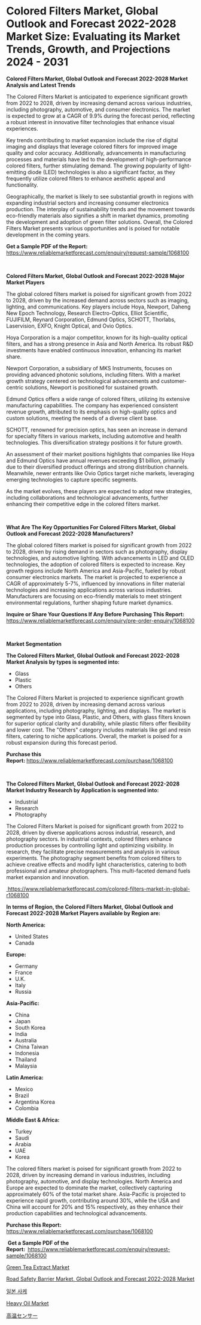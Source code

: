 <p><h1>Colored Filters Market, Global Outlook and Forecast 2022-2028 Market Size: Evaluating its Market Trends, Growth, and Projections 2024 - 2031</h1></p><p><strong>Colored Filters Market, Global Outlook and Forecast 2022-2028 Market Analysis and Latest Trends</strong></p>
<p><p>The Colored Filters Market is anticipated to experience significant growth from 2022 to 2028, driven by increasing demand across various industries, including photography, automotive, and consumer electronics. The market is expected to grow at a CAGR of 9.9% during the forecast period, reflecting a robust interest in innovative filter technologies that enhance visual experiences.</p><p>Key trends contributing to market expansion include the rise of digital imaging and displays that leverage colored filters for improved image quality and color accuracy. Additionally, advancements in manufacturing processes and materials have led to the development of high-performance colored filters, further stimulating demand. The growing popularity of light-emitting diode (LED) technologies is also a significant factor, as they frequently utilize colored filters to enhance aesthetic appeal and functionality.</p><p>Geographically, the market is likely to see substantial growth in regions with expanding industrial sectors and increasing consumer electronics production. The interplay of sustainability trends and the movement towards eco-friendly materials also signifies a shift in market dynamics, promoting the development and adoption of green filter solutions. Overall, the Colored Filters Market presents various opportunities and is poised for notable development in the coming years.</p></p>
<p><strong>Get a Sample PDF of the Report:&nbsp;</strong> <a href="https://www.reliablemarketforecast.com/enquiry/request-sample/1068100?utm_campaign=1840&utm_medium=2&utm_source=Github&utm_content=ia&utm_term=26122024&utm_id=colored-filters-market-global-outlook-and-forecast-2022-2028">https://www.reliablemarketforecast.com/enquiry/request-sample/1068100</a></p>
<p>&nbsp;</p>
<p><strong>Colored Filters Market, Global Outlook and Forecast 2022-2028 Major Market Players</strong></p>
<p><p>The global colored filters market is poised for significant growth from 2022 to 2028, driven by the increased demand across sectors such as imaging, lighting, and communications. Key players include Hoya, Newport, Daheng New Epoch Technology, Research Electro-Optics, Elliot Scientific, FUJIFILM, Reynard Corporation, Edmund Optics, SCHOTT, Thorlabs, Laservision, EXFO, Knight Optical, and Ovio Optics.</p><p>Hoya Corporation is a major competitor, known for its high-quality optical filters, and has a strong presence in Asia and North America. Its robust R&D investments have enabled continuous innovation, enhancing its market share.</p><p>Newport Corporation, a subsidiary of MKS Instruments, focuses on providing advanced photonic solutions, including filters. With a market growth strategy centered on technological advancements and customer-centric solutions, Newport is positioned for sustained growth.</p><p>Edmund Optics offers a wide range of colored filters, utilizing its extensive manufacturing capabilities. The company has experienced consistent revenue growth, attributed to its emphasis on high-quality optics and custom solutions, meeting the needs of a diverse client base.</p><p>SCHOTT, renowned for precision optics, has seen an increase in demand for specialty filters in various markets, including automotive and health technologies. This diversification strategy positions it for future growth.</p><p>An assessment of their market positions highlights that companies like Hoya and Edmund Optics have annual revenues exceeding $1 billion, primarily due to their diversified product offerings and strong distribution channels. Meanwhile, newer entrants like Ovio Optics target niche markets, leveraging emerging technologies to capture specific segments.</p><p>As the market evolves, these players are expected to adopt new strategies, including collaborations and technological advancements, further enhancing their competitive edge in the colored filters market.</p></p>
<p>&nbsp;</p>
<p><strong>What Are The Key Opportunities For Colored Filters Market, Global Outlook and Forecast 2022-2028 Manufacturers?</strong></p>
<p><p>The global colored filters market is poised for significant growth from 2022 to 2028, driven by rising demand in sectors such as photography, display technologies, and automotive lighting. With advancements in LED and OLED technologies, the adoption of colored filters is expected to increase. Key growth regions include North America and Asia-Pacific, fueled by robust consumer electronics markets. The market is projected to experience a CAGR of approximately 5-7%, influenced by innovations in filter material technologies and increasing applications across various industries. Manufacturers are focusing on eco-friendly materials to meet stringent environmental regulations, further shaping future market dynamics.</p></p>
<p><strong>Inquire or Share Your Questions If Any Before Purchasing This Report:</strong> <a href="https://www.reliablemarketforecast.com/enquiry/pre-order-enquiry/1068100?utm_campaign=1840&utm_medium=2&utm_source=Github&utm_content=ia&utm_term=26122024&utm_id=colored-filters-market-global-outlook-and-forecast-2022-2028">https://www.reliablemarketforecast.com/enquiry/pre-order-enquiry/1068100</a></p>
<p>&nbsp;</p>
<p><strong>Market Segmentation</strong></p>
<p><strong>The Colored Filters Market, Global Outlook and Forecast 2022-2028 Market Analysis by types is segmented into:</strong></p>
<p><ul><li>Glass</li><li>Plastic</li><li>Others</li></ul></p>
<p><p>The Colored Filters Market is projected to experience significant growth from 2022 to 2028, driven by increasing demand across various applications, including photography, lighting, and displays. The market is segmented by type into Glass, Plastic, and Others, with glass filters known for superior optical clarity and durability, while plastic filters offer flexibility and lower cost. The "Others" category includes materials like gel and resin filters, catering to niche applications. Overall, the market is poised for a robust expansion during this forecast period.</p></p>
<p><strong>Purchase this Report:&nbsp;</strong><a href="https://www.reliablemarketforecast.com/purchase/1068100?utm_campaign=1840&utm_medium=2&utm_source=Github&utm_content=ia&utm_term=26122024&utm_id=colored-filters-market-global-outlook-and-forecast-2022-2028">https://www.reliablemarketforecast.com/purchase/1068100</a></p>
<p>&nbsp;</p>
<p><strong>The Colored Filters Market, Global Outlook and Forecast 2022-2028 Market Industry Research by Application is segmented into:</strong></p>
<p><ul><li>Industrial</li><li>Research</li><li>Photography</li></ul></p>
<p><p>The Colored Filters Market is poised for significant growth from 2022 to 2028, driven by diverse applications across industrial, research, and photography sectors. In industrial contexts, colored filters enhance production processes by controlling light and optimizing visibility. In research, they facilitate precise measurements and analysis in various experiments. The photography segment benefits from colored filters to achieve creative effects and modify light characteristics, catering to both professional and amateur photographers. This multi-faceted demand fuels market expansion and innovation.</p></p>
<p><a href="https://www.reliablemarketforecast.com/colored-filters-market-in-global-r1068100?utm_campaign=1840&utm_medium=2&utm_source=Github&utm_content=ia&utm_term=26122024&utm_id=colored-filters-market-global-outlook-and-forecast-2022-2028">&nbsp;https://www.reliablemarketforecast.com/colored-filters-market-in-global-r1068100</a></p>
<p><strong>In terms of Region, the Colored Filters Market, Global Outlook and Forecast 2022-2028 Market Players available by Region are:</strong></p>
<p>
    <p> <strong> North America: </strong>
        <ul>
            <li>United States</li>
            <li>Canada</li>
        </ul>
        </p> 
    <p> <strong> Europe: </strong>
        <ul>
            <li>Germany</li>
            <li>France</li>
            <li>U.K.</li>
            <li>Italy</li>
            <li>Russia</li>
        </ul>
        </p> 
    <p> <strong> Asia-Pacific: </strong>
        <ul>
            <li>China</li>
            <li>Japan</li>
            <li>South Korea</li>
            <li>India</li>
            <li>Australia</li>
            <li>China Taiwan</li>
            <li>Indonesia</li>
            <li>Thailand</li>
            <li>Malaysia</li>
        </ul>
        </p> 
    <p> <strong> Latin America: </strong>
        <ul>
            <li>Mexico</li>
            <li>Brazil</li>
            <li>Argentina Korea</li>
            <li>Colombia</li>
        </ul>
        </p> 
    <p> <strong> Middle East & Africa: </strong>
        <ul>
            <li>Turkey</li>
            <li>Saudi</li>
            <li>Arabia</li>
            <li>UAE</li>
            <li>Korea</li>
        </ul>
    </p>
    </p>
<p><p>The colored filters market is poised for significant growth from 2022 to 2028, driven by increasing demand in various industries, including photography, automotive, and display technologies. North America and Europe are expected to dominate the market, collectively capturing approximately 60% of the total market share. Asia-Pacific is projected to experience rapid growth, contributing around 30%, while the USA and China will account for 20% and 15% respectively, as they enhance their production capabilities and technological advancements.</p></p>
<p><strong>Purchase this Report: </strong><a href="https://www.reliablemarketforecast.com/purchase/1068100?utm_campaign=1840&utm_medium=2&utm_source=Github&utm_content=ia&utm_term=26122024&utm_id=colored-filters-market-global-outlook-and-forecast-2022-2028">https://www.reliablemarketforecast.com/purchase/1068100</a></p>
<p>&nbsp;<strong>Get a Sample PDF of the Report:&nbsp;&nbsp;</strong><a href="https://www.reliablemarketforecast.com/enquiry/request-sample/1068100?utm_campaign=1840&utm_medium=2&utm_source=Github&utm_content=ia&utm_term=26122024&utm_id=colored-filters-market-global-outlook-and-forecast-2022-2028">https://www.reliablemarketforecast.com/enquiry/request-sample/1068100</a></p>
<p><strong></strong></p>
<p><p><a href="https://www.linkedin.com/pulse/revenue-forecast-growth-outlook-green-tea-extract-market-obgee?utm_campaign=1840&utm_medium=2&utm_source=Github&utm_content=ia&utm_term=26122024&utm_id=colored-filters-market-global-outlook-and-forecast-2022-2028">Green Tea Extract Market</a></p><p><a href="https://github.com/vimar16th/Market-Research-Report-List-7/blob/main/road-safety-barrier-market-global-outlook-and-forecast-2022-2028-market.md?utm_campaign=1840&utm_medium=2&utm_source=Github&utm_content=ia&utm_term=26122024&utm_id=colored-filters-market-global-outlook-and-forecast-2022-2028">Road Safety Barrier Market, Global Outlook and Forecast 2022-2028 Market</a></p><p><a href="https://github.com/laholand/Market-Research-Report-List-6/blob/main/941915728930.md?utm_campaign=1840&utm_medium=2&utm_source=Github&utm_content=ia&utm_term=26122024&utm_id=colored-filters-market-global-outlook-and-forecast-2022-2028">일본 사케</a></p><p><a href="https://www.linkedin.com/pulse/detailed-insights-competitive-landscape-heavy-oil-market-oxpoe?utm_campaign=1840&utm_medium=2&utm_source=Github&utm_content=ia&utm_term=26122024&utm_id=colored-filters-market-global-outlook-and-forecast-2022-2028">Heavy Oil Market</a></p><p><a href="https://github.com/mohamedbakry57/Market-Research-Report-List-6/blob/main/571260428392.md?utm_campaign=1840&utm_medium=2&utm_source=Github&utm_content=ia&utm_term=26122024&utm_id=colored-filters-market-global-outlook-and-forecast-2022-2028">高温センサー</a></p></p>